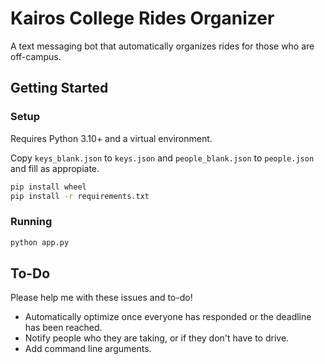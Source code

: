 # Kairos College Rides Organizer

A text messaging bot that automatically organizes rides for those who are off-campus.

## Getting Started

### Setup

Requires Python 3.10+ and a virtual environment.

Copy `keys_blank.json` to `keys.json` and `people_blank.json` to `people.json` and fill as appropiate.

```bash
pip install wheel
pip install -r requirements.txt
```

### Running

```bash
python app.py
```

## To-Do

Please help me with these issues and to-do!

* Automatically optimize once everyone has responded or the deadline has been reached.
* Notify people who they are taking, or if they don't have to drive.
* Add command line arguments.
